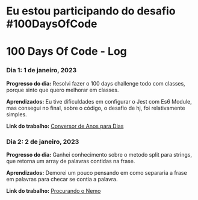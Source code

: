# Eu estou participando do desafio #100DaysOfCode

# 100 Days Of Code - Log

### Dia 1: 1 de janeiro, 2023

**Progresso do dia:** Resolvi fazer o 100 days challenge todo com classes, porque sinto que quero melhorar em classes.

**Aprendizados:** Eu tive dificuldades em configurar o Jest com Es6 Module, mas consegui no final, sobre o código, o desafio de hj, foi relativamente simples.

**Link do trabalho:** [Conversor de Anos para Dias](/month-1/week-01/day-1/)

### Dia 2: 2 de janeiro, 2023

**Progresso do dia:** Ganhei conhecimento sobre o metodo split para strings, que retorna um array de palavras contidas na frase.

**Aprendizados:** Demorei um pouco pensando em como separaria a frase em palavras para checar se contia a palavra.

**Link do trabalho:** [Procurando o Nemo](/month-1/week-01/day-2/)
